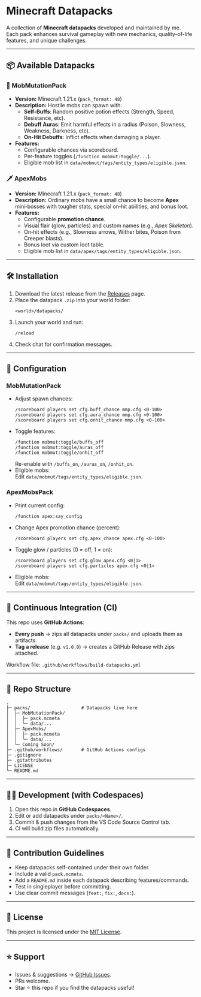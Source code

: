 # Minecraft Datapacks

A collection of **Minecraft datapacks** developed and maintained by me.  
Each pack enhances survival gameplay with new mechanics, quality-of-life features, and unique challenges.

---

## 📦 Available Datapacks

### 🧬 MobMutationPack
- **Version:** Minecraft 1.21.x (`pack_format: 48`)
- **Description:** Hostile mobs can spawn with:
  - **Self-Buffs**: Random positive potion effects (Strength, Speed, Resistance, etc).
  - **Debuff Auras**: Emit harmful effects in a radius (Poison, Slowness, Weakness, Darkness, etc).
  - **On-Hit Debuffs**: Inflict effects when damaging a player.
- **Features:**
  - Configurable chances via scoreboard.
  - Per-feature toggles (`/function mobmut:toggle/...`).
  - Eligible mob list in `data/mobmut/tags/entity_types/eligible.json`.

### 🗡️ ApexMobs
- **Version:** Minecraft 1.21.x (`pack_format: 48`)
- **Description:** Ordinary mobs have a small chance to become **Apex** mini‑bosses with tougher stats, special on‑hit abilities, and bonus loot.
- **Features:**
  - Configurable **promotion chance**.
  - Visual flair (glow, particles) and custom names (e.g., *Apex Skeleton*).
  - On‑hit effects (e.g., Slowness arrows, Wither bites, Poison from Creeper blasts).
  - Bonus loot via custom loot table.
  - Eligible mob list in `data/apex/tags/entity_types/eligible.json`.

---

## 🛠 Installation

1. Download the latest release from the [Releases](../../releases) page.
2. Place the datapack `.zip` into your world folder:
   ```
   <world>/datapacks/
   ```
3. Launch your world and run:
   ```mcfunction
   /reload
   ```
4. Check chat for confirmation messages.

---

## 🔧 Configuration

### MobMutationPack
- Adjust spawn chances:
  ```mcfunction
  /scoreboard players set cfg.buff_chance mmp.cfg <0-100>
  /scoreboard players set cfg.aura_chance mmp.cfg <0-100>
  /scoreboard players set cfg.onhit_chance mmp.cfg <0-100>
  ```
- Toggle features:
  ```mcfunction
  /function mobmut:toggle/buffs_off
  /function mobmut:toggle/auras_off
  /function mobmut:toggle/onhit_off
  ```
  Re-enable with `/buffs_on`, `/auras_on`, `/onhit_on`.
- Eligible mobs:  
  Edit `data/mobmut/tags/entity_types/eligible.json`.

### ApexMobsPack
- Print current config:
  ```mcfunction
  /function apex:say_config
  ```
- Change Apex promotion chance (percent):
  ```mcfunction
  /scoreboard players set cfg.apex_chance apex.cfg <0-100>
  ```
- Toggle glow / particles (0 = off, 1 = on):
  ```mcfunction
  /scoreboard players set cfg.glow apex.cfg <0|1>
  /scoreboard players set cfg.particles apex.cfg <0|1>
  ```
- Eligible mobs:  
  Edit `data/mobmut/tags/entity_types/eligible.json`.

---

## 🤖 Continuous Integration (CI)

This repo uses **GitHub Actions**:

- **Every push** → zips all datapacks under `packs/` and uploads them as artifacts.
- **Tag a release** (e.g. `v1.0.0`) → creates a GitHub Release with zips attached.

Workflow file: `.github/workflows/build-datapacks.yml`

---

## 📂 Repo Structure

```
.
├─ packs/                   # Datapacks live here
│  ├─ MobMutationPack/
│  │  ├─ pack.mcmeta
│  │  └─ data/...
│  ├─ ApexMobs/
│  │  ├─ pack.mcmeta
│  │  └─ data/...
│  └─ Coming Soon/
├─ .github/workflows/       # GitHub Actions configs
├─ .gitignore
├─ .gitattributes
├─ LICENSE
└─ README.md
```

---

## 🧑‍💻 Development (with Codespaces)

1. Open this repo in **GitHub Codespaces**.
2. Edit or add datapacks under `packs/<Name>/`.
3. Commit & push changes from the VS Code Source Control tab.
4. CI will build zip files automatically.

---

## 📝 Contribution Guidelines

- Keep datapacks self-contained under their own folder.
- Include a valid `pack.mcmeta`.
- Add a `README.md` inside each datapack describing features/commands.
- Test in singleplayer before committing.
- Use clear commit messages (`feat:`, `fix:`, `docs:`).

---

## 📜 License

This project is licensed under the [MIT License](LICENSE).

---

## ⭐ Support

- Issues & suggestions → [GitHub Issues](../../issues).
- PRs welcome.
- Star ⭐ this repo if you find the datapacks useful!

